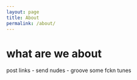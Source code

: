 ```yaml
---
layout: page
title: About
permalink: /about/
---
```


# what are we about

post links - send nudes - groove some fckn tunes
